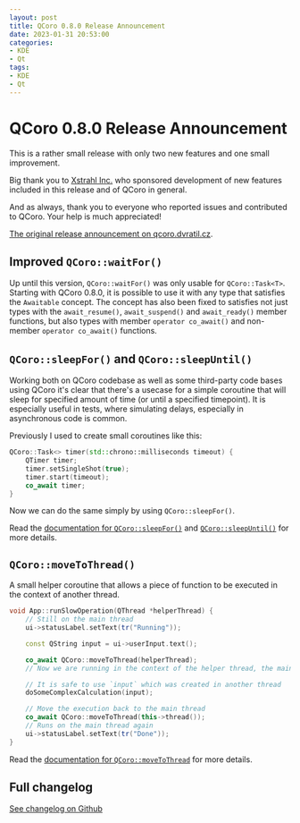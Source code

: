 ```yaml
---
layout: post
title: QCoro 0.8.0 Release Announcement
date: 2023-01-31 20:53:00
categories:
- KDE
- Qt
tags:
- KDE
- Qt
---
```


<!--
SPDX-FileCopyrightText: 2022 Daniel Vrátil <dvratil@kde.org>

SPDX-License-Identifier: GFDL-1.3-or-later
-->

# QCoro 0.8.0 Release Announcement

This is a rather small release with only two new features and one small improvement.

Big thank you to [Xstrahl Inc.](https://xstrahl.com) who sponsored development of
new features included in this release and of QCoro in general.

And as always, thank you to everyone who reported issues and contributed to QCoro.
Your help is much appreciated!

[The original release announcement on qcoro.dvratil.cz](https://qcoro.dvratil.cz/news/2023/2023-01-31-qcoro-0.8.0-announcement/).


## Improved `QCoro::waitFor()`

Up until this version, `QCoro::waitFor()` was only usable for `QCoro::Task<T>`.
Starting with QCoro 0.8.0, it is possible to use it with any type that satisfies
the `Awaitable` concept. The concept has also been fixed to satisfies not just
types with the `await_resume()`, `await_suspend()` and `await_ready()` member functions,
but also types with member `operator co_await()` and non-member `operator co_await()`
functions.

## `QCoro::sleepFor()` and `QCoro::sleepUntil()`

Working both on QCoro codebase as well as some third-party code bases using QCoro
it's clear that there's a usecase for a simple coroutine that will sleep for
specified amount of time (or until a specified timepoint). It is especially useful
in tests, where simulating delays, especially in asynchronous code is common.

Previously I used to create small coroutines like this:

```cpp
QCoro::Task<> timer(std::chrono::milliseconds timeout) {
    QTimer timer;
    timer.setSingleShot(true);
    timer.start(timeout);
    co_await timer;
}
```

Now we can do the same simply by using `QCoro::sleepFor()`.

Read the [documentation for `QCoro::sleepFor()`](https://qcoro.dvratil.cz/reference/core/qtimer/#qcorosleepfor)
and [`QCoro::sleepUntil()`](https://qcoro.dvratil.cz/reference/core/qtimer/#qcorosleepuntil) for more details.

## `QCoro::moveToThread()`

A small helper coroutine that allows a piece of function to be executed in the context
of another thread.

```cpp
void App::runSlowOperation(QThread *helperThread) {
    // Still on the main thread
    ui->statusLabel.setText(tr("Running"));

    const QString input = ui->userInput.text();

    co_await QCoro::moveToThread(helperThread);
    // Now we are running in the context of the helper thread, the main thread is not blocked

    // It is safe to use `input` which was created in another thread
    doSomeComplexCalculation(input);

    // Move the execution back to the main thread
    co_await QCoro::moveToThread(this->thread());
    // Runs on the main thread again
    ui->statusLabel.setText(tr("Done"));
}
```

Read the [documentation for `QCoro::moveToThread`](https://qcoro.dvratil.cz/reference/core/qthread#qcoromovetothread) for more details.

## Full changelog

[See changelog on Github](https://github.com/danvratil/qcoro/releases/tag/v0.8.0)

